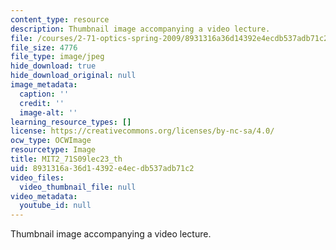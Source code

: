 ```yaml
---
content_type: resource
description: Thumbnail image accompanying a video lecture.
file: /courses/2-71-optics-spring-2009/8931316a36d14392e4ecdb537adb71c2_MIT2_71S09lec23_th.jpg
file_size: 4776
file_type: image/jpeg
hide_download: true
hide_download_original: null
image_metadata:
  caption: ''
  credit: ''
  image-alt: ''
learning_resource_types: []
license: https://creativecommons.org/licenses/by-nc-sa/4.0/
ocw_type: OCWImage
resourcetype: Image
title: MIT2_71S09lec23_th
uid: 8931316a-36d1-4392-e4ec-db537adb71c2
video_files:
  video_thumbnail_file: null
video_metadata:
  youtube_id: null
---
```

Thumbnail image accompanying a video lecture.